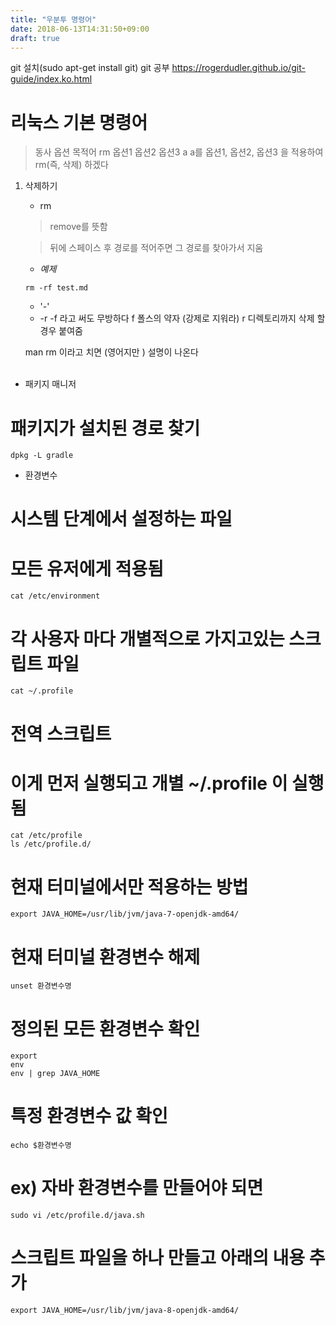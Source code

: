 ```yaml
---
title: "우분투 명령어"
date: 2018-06-13T14:31:50+09:00
draft: true
---
```

 git 설치(sudo apt-get install git)
git 공부 
https://rogerdudler.github.io/git-guide/index.ko.html

# 리눅스 기본 명령어

> 동사 옵션 목적어 
> rm 옵션1 옵션2 옵션3 a
> a를 옵션1, 옵션2, 옵션3 을 적용하여 rm(즉, 삭제) 하겠다 
1. 삭제하기 
    
    * rm 

    > remove를 뜻함

    > 뒤에 스페이스 후 경로를 적어주면 그 경로를 찾아가서 지움

    * _예제_
    
    ```
    rm -rf test.md
    ```
    * '-'
    * -r -f 라고 써도 무방하다 
    f 폴스의 약자 (강제로 지워라)
    r 디렉토리까지 삭제 할경우 붙여줌 

    man rm 이라고 치면 (영어지만 ) 설명이 나온다 
    <br><br>
- 패키지 매니저



# 패키지가 설치된 경로 찾기

```
dpkg -L gradle
```

- 환경변수

# 시스템 단계에서 설정하는 파일

# 모든 유저에게 적용됨

```
cat /etc/environment
```

# 각 사용자 마다 개별적으로 가지고있는 스크립트 파일

```
cat ~/.profile
```
# 전역 스크립트

# 이게 먼저 실행되고 개별 ~/.profile 이 실행됨

```
cat /etc/profile
ls /etc/profile.d/
```

# 현재 터미널에서만 적용하는 방법

```
export JAVA_HOME=/usr/lib/jvm/java-7-openjdk-amd64/
```

# 현재 터미널 환경변수 해제

```
unset 환경변수명
```

# 정의된 모든 환경변수 확인

```
export
env
env | grep JAVA_HOME
```

# 특정 환경변수 값 확인

```
echo $환경변수명
```

# ex) 자바 환경변수를 만들어야 되면

```
sudo vi /etc/profile.d/java.sh
```

# 스크립트 파일을 하나 만들고 아래의 내용 추가

```
export JAVA_HOME=/usr/lib/jvm/java-8-openjdk-amd64/
```